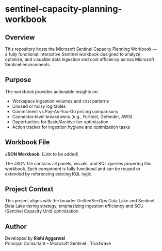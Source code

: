 # sentinel-capacity-planning-workbook

## Overview

This repository hosts the Microsoft Sentinel Capacity Planning Workbook — a fully functional interactive Sentinel workbook designed to analyze, optimize, and visualize data ingestion and cost efficiency across Microsoft Sentinel environments.

## Purpose

The workbook provides actionable insights on:

- Workspace ingestion volumes and cost patterns
- Unused or noisy log tables
- Commitment vs Pay-As-You-Go pricing comparisons
- Connector-level breakdowns (e.g., Fortinet, Defender, AWS)
- Opportunities for Basic/Archive tier optimization
- Action tracker for ingestion hygiene and optimization tasks

## Workbook File

**JSON Workbook:** [Link to be added]

The JSON file contains all panels, visuals, and KQL queries powering this workbook. Each component is fully functional and can be reused or extended by referencing existing KQL logic.

## Project Context

This project aligns with the broader UnifiedSecOps Data Lake and Sentinel Data Lake tiering strategy, emphasizing ingestion efficiency and SCU (Sentinel Capacity Unit) optimization.

## Author

Developed by **Rishi Aggarwal**  
Principal Consultant – Microsoft Sentinel | Trustwave
